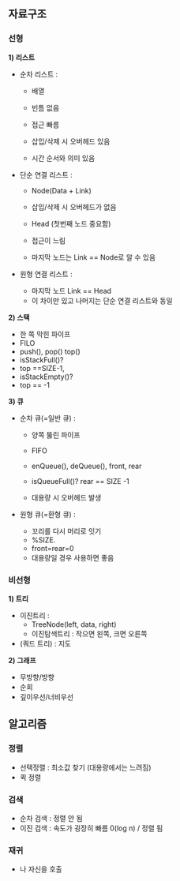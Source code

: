 ## 자료구조

### 선형

**1) 리스트**

- 순차 리스트 :  

  - 배열

  - 빈틈 없음

  - 접근 빠름 

  - 삽입/삭제 시 오버헤드 있음 

  - 시간 순서와 의미 있음

    

- 단순 연결 리스트 : 

  - Node(Data + Link) 

  - 삽입/삭제 시 오버헤드가 없음 

  - Head (첫번째 노드 중요함)

  - 접근이 느림

  - 마지막 노드는 Link == Node로 알 수 있음

    

- 원형 연결 리스트 : 

  - 마지막 노드 Link == Head 
  - 이 차이만 있고 나머지는 단순 연결 리스트와 동일



**2) 스택** 

- 한 쪽 막힌 파이프
- FILO
- push(), pop() top()
- isStackFull()? 
- top ==SIZE-1, 
- isStackEmpty()? 
- top == -1



**3) 큐** 

- 순차 큐(=일반 큐) : 

  - 양쪽 뚫린 파이프 

  - FIFO 

  - enQueue(), deQueue(), front, rear

  - isQueueFull()? rear == SIZE -1 

  - 대용량 시 오버헤드 발생

    

- 원형 큐(=환형 큐) : 

  - 꼬리를 다시 머리로 잇기
  - %SIZE. 
  - front=rear=0 
  - 대용량일 경우 사용하면 좋음



### 비선형

**1) 트리**

- 이진트리 : 
  - TreeNode(left, data, right)
  - 이진탐색트리 : 작으면 왼쪽, 크면 오른쪽
- (쿼드 트리) : 지도



**2) 그래프**

- 무방향/방향
- 순회
- 깊이우선/너비우선



## 알고리즘

### 정렬

- 선택정렬 : 최소값 찾기 (대용량에서는 느려짐)
- 퀵 정렬



### 검색

- 순차 검색 : 정렬 안 됨
- 이진 검색 : 속도가 굉장히 빠름 0(log n)  / 정렬 됨



### 재귀

- 나 자신을 호출
